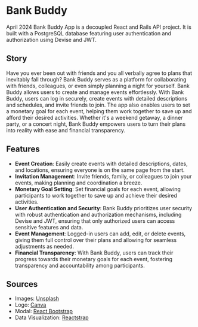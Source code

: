 # Bank Buddy

April 2024 Bank Buddy App is a decoupled React and Rails API project. It is built with a PostgreSQL database featuring user authentication and authorization using Devise and JWT.

## Story

Have you ever been out with friends and you all verbally agree to plans that inevitably fall through? Bank Buddy serves as a platform for collaborating with friends, colleagues, or even simply planning a night for yourself. Bank Buddy allows users to create and manage events effortlessly. With Bank Buddy, users can log in securely, create events with detailed descriptions and schedules, and invite friends to join. The app also enables users to set a monetary goal for each event, helping them work together to save up and afford their desired activities. Whether it's a weekend getaway, a dinner party, or a concert night, Bank Buddy empowers users to turn their plans into reality with ease and financial transparency.

## Features

- **Event Creation**: Easily create events with detailed descriptions, dates, and locations, ensuring everyone is on the same page from the start.
- **Invitation Management**: Invite friends, family, or colleagues to join your events, making planning and coordination a breeze.
- **Monetary Goal Setting**: Set financial goals for each event, allowing participants to work together to save up and achieve their desired activities.
- **User Authentication and Security**: Bank Buddy prioritizes user security with robust authentication and authorization mechanisms, including Devise and JWT, ensuring that only authorized users can access sensitive features and data.
- **Event Management**: Logged-in users can add, edit, or delete events, giving them full control over their plans and allowing for seamless adjustments as needed.
- **Financial Transparency**: With Bank Buddy, users can track their progress towards their monetary goals for each event, fostering transparency and accountability among participants.

## Sources

- Images: [Unsplash](https://unsplash.com)
- Logo: [Canva](https://www.canva.com)
- Modal: [React Bootstrap](https://react-bootstrap.netlify.app/docs/components/modal/)
- Data Visualization: [Reactstrap](https://reactstrap.github.io/?path=/docs/components-progress--progress)
